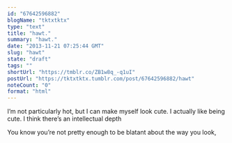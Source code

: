 ```yaml
---
id: "67642596882"
blogName: "tktxtktx"
type: "text"
title: "hawt."
summary: "hawt."
date: "2013-11-21 07:25:44 GMT"
slug: "hawt"
state: "draft"
tags: ""
shortUrl: "https://tmblr.co/ZB1w8q_-q1uI"
postUrl: "https://tktxtktx.tumblr.com/post/67642596882/hawt"
noteCount: "0"
format: "html"
---
```


I’m not particularly hot, but I can make myself look cute. I actually like being cute. I think there’s an intellectual depth 

You know you’re not pretty enough to be blatant about the way you look,